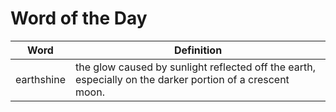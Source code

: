 # Word of the Day

|Word|Definition|
|---|---|
|earthshine|the glow caused by sunlight reflected off the earth, especially on the darker portion of a crescent moon.|